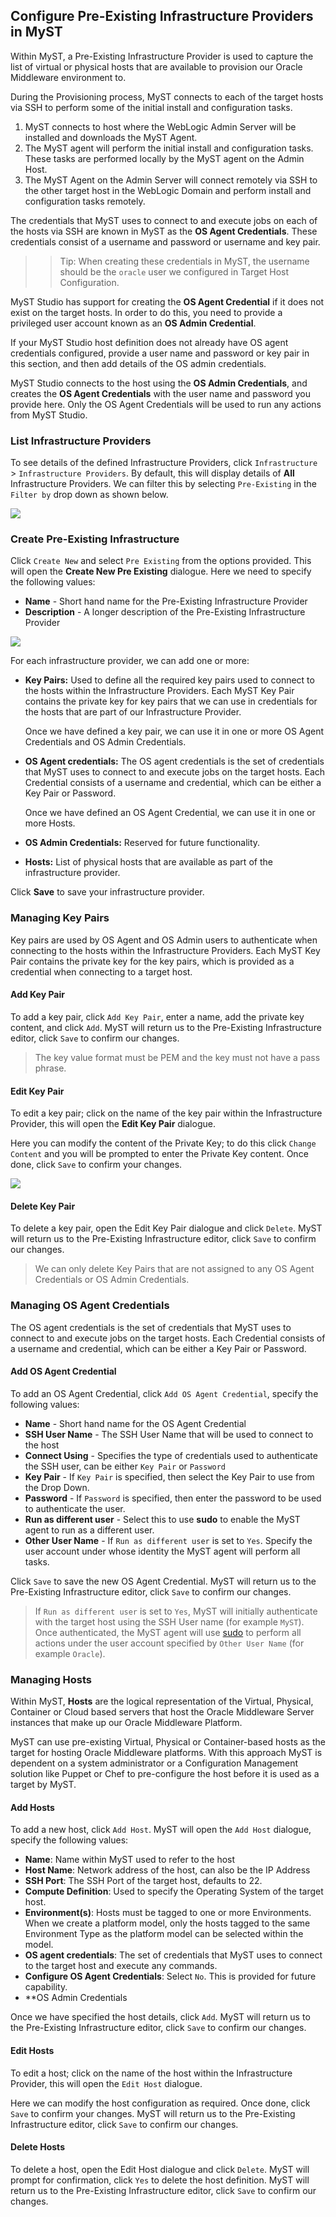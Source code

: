 ## Configure Pre-Existing Infrastructure Providers in MyST
Within MyST, a Pre-Existing Infrastructure Provider is used to capture the list of virtual or physical hosts that are available to provision our Oracle Middleware environment to. 

During the Provisioning process, MyST connects to each of the target hosts via SSH to perform some of the initial install and configuration tasks. 

1. MyST connects to host where the WebLogic Admin Server will be installed and downloads the MyST Agent.
2. The MyST agent will perform the initial install and configuration tasks. These tasks are performed locally by the MyST agent on the Admin Host.
3. The MyST Agent on the Admin Server will connect remotely via SSH to the other target host in the WebLogic Domain and perform install and configuration tasks  remotely.

The credentials that MyST uses to connect to and execute jobs on each of the hosts via SSH are known in MyST as the **OS Agent Credentials**. These credentials consist of a username and password or username and key pair. 

>> Tip: When creating these credentials in MyST, the username should be the `oracle` user we configured in Target Host Configuration.

MyST Studio has support for creating the **OS Agent Credential** if it does not exist on the target hosts. In order to do this, you need to provide a privileged user account known as an **OS Admin Credential**. 

If your MyST Studio host definition does not already have OS agent credentials configured, provide a user name and password or key pair in this section, and then add details of the OS admin credentials. 

MyST Studio connects to the host using the **OS Admin Credentials**, and creates the **OS Agent Credentials** with the user name and password you provide here. Only the OS Agent Credentials will be used to run any actions from MyST Studio.

### List Infrastructure Providers
To see details of the defined Infrastructure Providers, click  `Infrastructure` > `Infrastructure Providers`. By default, this will display details of **All** Infrastructure Providers. We can filter this by selecting `Pre-Existing` in the `Filter by` drop down as shown below.

![](img/PreExistingInfraList.png)

### Create Pre-Existing Infrastructure
Click `Create New` and select `Pre Existing` from the options provided. This will open the **Create New Pre Existing** dialogue. Here we need to specify the following values:

* **Name** - Short hand name for the Pre-Existing Infrastructure Provider
* **Description** - A longer description of the Pre-Existing Infrastructure Provider

![](img/PreExistingInfraAdd.png)

For each infrastructure provider, we can add one or more:

* **Key Pairs:** Used to define all the required key pairs used to connect to the hosts within the Infrastructure Providers. Each MyST Key Pair contains the private key for key pairs that we can use in credentials for the hosts that are part of our Infrastructure Provider.  

  Once we have defined a key pair, we can use it in one or more OS Agent Credentials and OS Admin Credentials.

* **OS Agent credentials:**  The OS agent credentials is the set of credentials that MyST uses to connect to and execute jobs on the target hosts. Each Credential consists of a username and credential, which can be either a Key Pair or Password.

    Once we have defined an OS Agent Credential, we can use it in one or more Hosts.

* **OS Admin Credentials:** Reserved for future functionality.

* **Hosts:** List of physical hosts that are available as part of the infrastructure provider. 


Click **Save** to save your infrastructure provider.

### Managing Key Pairs
Key pairs are used by OS Agent and OS Admin users to authenticate when connecting to the hosts within the Infrastructure Providers. Each MyST Key Pair contains the private key for the key pairs, which is provided as a credential when connecting to a target host. 

#### Add Key Pair
To add a key pair, click `Add Key Pair`, enter a name, add the private key content, and click `Add`. MyST will return us to the Pre-Existing Infrastructure editor, click `Save` to confirm our changes.

> The key value format must be PEM and the key must not have a pass phrase.

#### Edit Key Pair
To edit  a key pair; click on the name of the key pair within the Infrastructure Provider, this will open the **Edit Key Pair** dialogue.

Here you can modify the content of the Private Key; to do this click `Change Content` and you will be prompted to enter the Private Key content. Once done, click `Save` to confirm your changes.

![](img/KeyPairEdit.png)

#### Delete Key Pair
To delete a key pair, open the Edit Key Pair dialogue and click `Delete`. MyST will return us to the Pre-Existing Infrastructure editor, click `Save` to confirm our changes.

> We can only delete Key Pairs that are not assigned to any OS Agent Credentials or OS Admin Credentials.

### Managing OS Agent Credentials
The OS agent credentials is the set of credentials that MyST uses to connect to and execute jobs on the target hosts. Each Credential consists of a username and credential, which can be either a Key Pair or Password.

#### Add OS Agent Credential
To add an OS Agent Credential, click `Add OS Agent Credential`, specify the following values:

* **Name** - Short hand name for the OS Agent Credential
* **SSH User Name** - The SSH User Name that will be used to connect to the host
* **Connect Using** - Specifies the type of credentials used to authenticate the SSH user, can be  either `Key Pair` or `Password`
* **Key Pair** - If `Key Pair` is specified, then select the Key Pair to use from the Drop Down.
* **Password** - If `Password` is specified, then enter the password to be used to authenticate the user.
* **Run as different user** - Select this to use **sudo** to enable the MyST agent to run as a different user.
* **Other User Name** - If `Run as different user` is set to `Yes`. Specify the user account under whose identity the MyST agent will perform all tasks.

Click `Save` to save the new OS Agent Credential. MyST will return us to the Pre-Existing Infrastructure editor, click `Save` to confirm our changes.

> If `Run as different user` is set to `Yes`, MyST will initially authenticate with the target host using the SSH User name (for example `MyST`). Once authenticated, the MyST agent will use [sudo](https://en.wikipedia.org/wiki/Sudo) to perform all actions under the user account specified by `Other User Name` (for example `Oracle`).

### Managing Hosts
Within MyST, **Hosts** are the logical representation of the Virtual, Physical, Container or Cloud based servers that host the Oracle Middleware Server instances that make up our Oracle Middleware Platform.

MyST can use pre-existing Virtual, Physical or Container-based hosts as the target for hosting Oracle Middleware platforms. With this approach MyST is dependent on a system administrator or a Configuration Management solution like Puppet or Chef to pre-configure the host before it is used as a target by MyST.

#### Add Hosts
To add a new host, click `Add Host`. MyST will open the `Add Host` dialogue, specify the following values:
* **Name**: Name within MyST used to refer to the host
* **Host Name**: Network address of the host, can also be the IP Address
* **SSH Port**: The SSH Port of the target host, defaults to 22.
* **Compute Definition**: Used to specify the Operating System of the target host.
* **Environment(s)**: Hosts must be tagged to one or more Environments. When we create a platform model, only the hosts tagged to the same  Environment Type as the platform model can be selected within the model.
* **OS agent credentials**: The set of credentials that MyST uses to connect to the target host and execute any commands.
* **Configure OS Agent Credentials**: Select `No`. This is provided for future capability.
* **OS Admin Credentials

Once we have specified the host details, click `Add`. MyST will return us to the Pre-Existing Infrastructure editor, click `Save` to confirm our changes.

#### Edit Hosts
To edit  a host; click on the name of the host within the Infrastructure Provider, this will open the `Edit Host` dialogue.

Here we can modify the host configuration as required. Once done, click `Save` to confirm your changes. MyST will return us to the Pre-Existing Infrastructure editor, click `Save` to confirm our changes.

#### Delete Hosts
To delete a host, open the Edit Host dialogue and click `Delete`. MyST will prompt for confirmation, click `Yes` to delete the host definition. MyST will return us to the Pre-Existing Infrastructure editor, click `Save` to confirm our changes.












